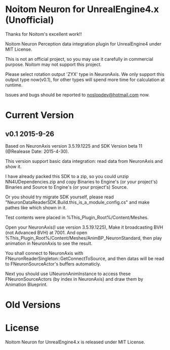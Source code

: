 # Noitom Neuron for UnrealEngine4.x (Unofficial)
Thanks for Noitom's excellent work!!

Noitom Neuron Perception data integration plugin for UnrealEngine4 under MIT License.

This is not an official project, so you may use it carefully in commercial purpose. Noitom may not support this project.

Please select rotation output 'ZYX' type in NeuronAxis. We only support this output type now(v0.1), for other types will spend more time for calculation at runtime.

Issues and bugs should be reported to noslopdev@hotmail.com now.

# Current Version
## v0.1 2015-9-26

Based on NeuronAxis version 3.5.19.1225 and SDK Version beta 11 (@Realease Date: 2015-4-30).

This version support basic data integration: read data from NeuronAxis and show it.

I have already packed this SDK to a zip, so you could unzip NN4UDependencies.zip and copy Binaries to Engine's (or your project's) Binaries and Source to Engine's (or your project's) Source.

Or you should try migrate SDK yourself, please read "NeuronDataReaderSDK.Build.this_is_a_module_config.cs" and make pathes like which shown in it.

Test contents were placed in %This_Plugin_Root%/Content/Meshes.

Open your NeuronAxis(I use version 3.5.19.1225), Make it broadcasting BVH (not Advanced BVH) at 7001. And open %This_Plugin_Root%/Content/Meshes/AnimBP_NeuronStandard, then play animation in NeuronAxis to see the result.

You shall connect to NeuronAxis with FNeuronReaderSingleton::GetConnectToSource, and then datas will be read to FNeuronSourceActor's buffers automaticly.

Next you should use UNeuronAnimInstance to access these FNeuronSourceActors (by index in NeuronAxis) and draw them by Animation Blueprint.

# Old Versions

# License
Noitom Neuron for UnrealEngine4.x is released under MIT License.
